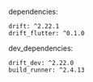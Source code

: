 dependencies:
    
    drift: ^2.22.1
    drift_flutter: ^0.1.0

dev_dependencies:

    drift_dev: ^2.22.0
    build_runner: ^2.4.13